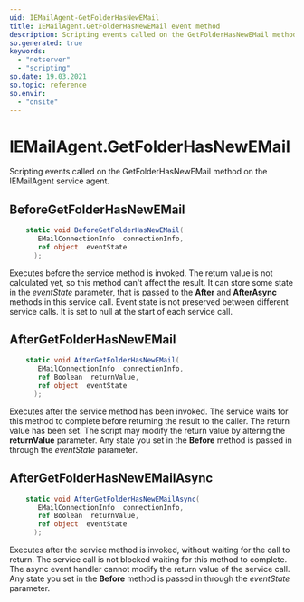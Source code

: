 ```yaml
---
uid: IEMailAgent-GetFolderHasNewEMail
title: IEMailAgent.GetFolderHasNewEMail event method
description: Scripting events called on the GetFolderHasNewEMail method on the IEMailAgent service agent.
so.generated: true
keywords:
  - "netserver"
  - "scripting"
so.date: 19.03.2021
so.topic: reference
so.envir:
  - "onsite"
---
```

# IEMailAgent.GetFolderHasNewEMail

Scripting events called on the <see cref='M:SuperOffice.CRM.Services.IEMailAgent.GetFolderHasNewEMail'>GetFolderHasNewEMail</see> method on the <see cref='IEMailAgent'>IEMailAgent</see>  service agent.

## BeforeGetFolderHasNewEMail
```cs
    static void BeforeGetFolderHasNewEMail(
       EMailConnectionInfo  connectionInfo,
       ref object  eventState
      );
```
Executes before the service method is invoked.
The return value is not calculated yet, so this method can't affect the result.
It can store some state in the *eventState* parameter, that is passed to the **After** and **AfterAsync** methods in this service call.
Event state is not preserved between different service calls. It is set to null at the start of each service call.
## AfterGetFolderHasNewEMail
```cs
    static void AfterGetFolderHasNewEMail(
       EMailConnectionInfo  connectionInfo,
       ref Boolean  returnValue,
       ref object  eventState
      );
```
Executes after the service method has been invoked. The service waits for this method to complete before returning the result to the caller.
The return value has been set. The script may modify the return value by altering the **returnValue** parameter.
Any state you set in the **Before** method is passed in through the *eventState* parameter.
## AfterGetFolderHasNewEMailAsync
```cs
    static void AfterGetFolderHasNewEMailAsync(
       EMailConnectionInfo  connectionInfo,
       ref Boolean  returnValue,
       ref object  eventState
      );
```
Executes after the service method is invoked, without waiting for the call to return.
The service call is not blocked waiting for this method to complete.
The async event handler cannot modify the return value of the service call.
Any state you set in the **Before** method is passed in through the *eventState* parameter.

